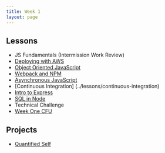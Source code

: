 ```yaml
---
title: Week 1
layout: page
---
```


## Lessons

* JS Fundamentals (Intermission Work Review)
* [Deploying with AWS](../lessons/deploying-with-aws)
* [Object Oriented JavaScript](../lessons/intro-to-oojs)
* [Webpack and NPM](../lessons/webpack-demystified)
* [Asynchronous JavaScript](../lessons/asynchronicity-in-javascript)
* [Continuous Integration] (../lessons/continuous-integration)
* [Intro to Express](../lessons/intro_to_express)
* [SQL in Node](../lessons/sql-in-node)
* Technical Challenge
* [Week One CFU](https://github.com/turingschool/checks-for-understanding/blob/master/module-4/backend/week_one.md)

## Projects

* [Quantified Self](../projects/quantified-self/quantified-self)
